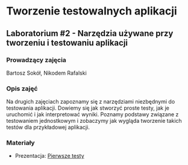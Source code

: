 # Tworzenie testowalnych aplikacji
## Laboratorium #2 - Narzędzia używane przy tworzeniu i testowaniu aplikacji

### Prowadzący zajęcia
Bartosz Sokół, Nikodem Rafalski

### Opis zajęć
Na drugich zajęciach zapoznamy się z narzędziami niezbędnymi do testowania aplikacji.
Dowiemy się jak stworzyć proste testy, jak je uruchomić i jak interpretować wyniki.
Poznamy podstawy związane z testowaniem jednostkowym i zobaczymy jak wygląda tworzenie takich testów dla przykładowej aplikacji.

### Materiały
* Prezentacja: [Pierwsze testy](PierwszeTesty.md)